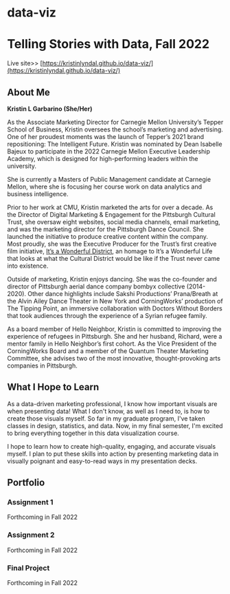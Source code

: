 # data-viz
# Telling Stories with Data, Fall 2022

Live site>> [https://kristinlyndal.github.io/data-viz/](https://kristinlyndal.github.io/data-viz/) 

## About Me
<b>Kristin L Garbarino (She/Her)</b>

As the Associate Marketing Director for Carnegie Mellon University’s Tepper School of Business, Kristin oversees the school’s marketing and advertising. One of her proudest moments was the launch of Tepper’s 2021 brand repositioning: The Intelligent Future. Kristin was nominated by Dean Isabelle Bajeux to participate in the 2022 Carnegie Mellon Executive Leadership Academy, which is designed for high-performing leaders within the university.

She is currently a Masters of Public Management candidate at Carnegie Mellon, where she is focusing her course work on data analytics and business intelligence. 

Prior to her work at CMU, Kristin marketed the arts for over a decade. As the Director of Digital Marketing & Engagement for the Pittsburgh Cultural Trust, she oversaw eight websites, social media channels, email marketing, and was the marketing director for the Pittsburgh Dance Council. She launched the initiative to produce creative content within the company. Most proudly, she was the Executive Producer for the Trust’s first creative film initiative, [It’s a Wonderful District](https://trustarts.org/blog/behind-the-scenes-of-its-a-wonderful-district), an homage to It’s a Wonderful Life that looks at what the Cultural District would be like if the Trust never came into existence. 

Outside of marketing, Kristin enjoys dancing. She was the co-founder and director of Pittsburgh aerial dance company bombyx collective (2014-2020). Other dance highlights include Sakshi Productions’ Prana/Breath at the Alvin Ailey Dance Theater in New York and CorningWorks’ production of The Tipping Point, an immersive collaboration with Doctors Without Borders that took audiences through the experience of a Syrian refugee family.

As a board member of Hello Neighbor, Kristin is committed to improving the experience of refugees in Pittsburgh. She and her husband, Richard, were a mentor family in Hello Neighbor’s first cohort. As the Vice President of the CorningWorks Board and a member of the Quantum Theater Marketing Committee, she advises two of the most innovative, thought-provoking arts companies in Pittsburgh.


## What I Hope to Learn

As a data-driven marketing professional, I know how important visuals are when presenting data! What I don't know, as well as I need to, is how to create those visuals myself. So far in my graduate program, I've taken classes in design, statistics, and data. Now, in my final semester, I'm excited to bring everything together in this data visualization course. 

I hope to learn how to create high-quality, engaging, and accurate visuals myself. I plan to put these skills into action by presenting marketing data in visually poignant and easy-to-read ways in my presentation decks. 

## Portfolio 

### Assignment 1
Forthcoming in Fall 2022

### Assignment 2
Forthcoming in Fall 2022

### Final Project
Forthcoming in Fall 2022

